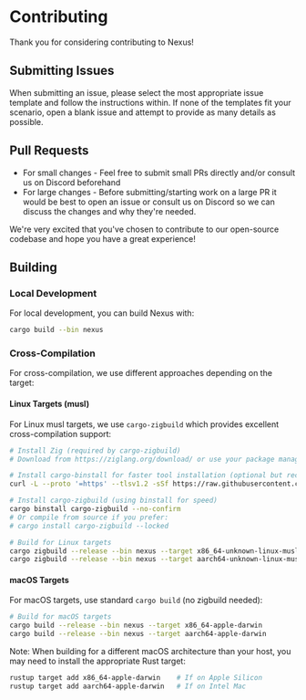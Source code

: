 # Contributing

Thank you for considering contributing to Nexus!

## Submitting Issues

When submitting an issue, please select the most appropriate issue template and follow the instructions within. If none of the templates fit your scenario, open a blank issue and attempt to provide as many details as possible.

## Pull Requests

- For small changes - Feel free to submit small PRs directly and/or consult us on Discord beforehand
- For large changes - Before submitting/starting work on a large PR it would be best to open an issue or consult us on Discord so we can discuss the changes and why they're needed.

We're very excited that you've chosen to contribute to our open-source codebase and hope you have a great experience!

## Building

### Local Development

For local development, you can build Nexus with:

```bash
cargo build --bin nexus
```

### Cross-Compilation

For cross-compilation, we use different approaches depending on the target:

#### Linux Targets (musl)

For Linux musl targets, we use `cargo-zigbuild` which provides excellent cross-compilation support:

```bash
# Install Zig (required by cargo-zigbuild)
# Download from https://ziglang.org/download/ or use your package manager

# Install cargo-binstall for faster tool installation (optional but recommended)
curl -L --proto '=https' --tlsv1.2 -sSf https://raw.githubusercontent.com/cargo-bins/cargo-binstall/main/install-from-binstall-release.sh | bash

# Install cargo-zigbuild (using binstall for speed)
cargo binstall cargo-zigbuild --no-confirm
# Or compile from source if you prefer:
# cargo install cargo-zigbuild --locked

# Build for Linux targets
cargo zigbuild --release --bin nexus --target x86_64-unknown-linux-musl
cargo zigbuild --release --bin nexus --target aarch64-unknown-linux-musl
```

#### macOS Targets

For macOS targets, use standard `cargo build` (no zigbuild needed):

```bash
# Build for macOS targets
cargo build --release --bin nexus --target x86_64-apple-darwin
cargo build --release --bin nexus --target aarch64-apple-darwin
```

Note: When building for a different macOS architecture than your host, you may need to install the appropriate Rust target:
```bash
rustup target add x86_64-apple-darwin    # If on Apple Silicon
rustup target add aarch64-apple-darwin   # If on Intel Mac
```

